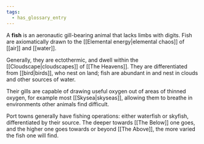 ```yaml
---
tags:
  - has_glossary_entry
---
```


A **fish** is an aeronautic gill-bearing animal that lacks limbs with digits. Fish are axiomatically drawn to the [[Elemental energy|elemental chaos]] of [[air]] and [[water]]. 

Generally, they are ectothermic, and dwell within the [[Cloudscape|cloudscapes]] of [[The Heavens]]. They are differentiated from [[bird|birds]], who nest on land; fish are abundant in and nest in clouds and other sources of water.

Their gills are capable of drawing useful oxygen out of areas of thinned oxygen, for example most [[Skysea|skyseas]], allowing them to breathe in environments other animals find difficult.

Port towns generally have fishing operations: either waterfish or skyfish, differentiated by their source. The deeper towards [[The Below]] one goes, and the higher one goes towards or beyond [[The Above]], the more varied the fish one will find.
